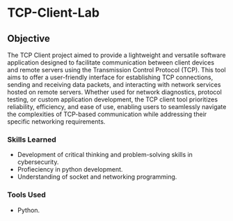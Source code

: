 # TCP-Client-Lab

## Objective

The TCP Client project aimed to provide a lightweight and versatile software application designed to facilitate communication between client devices and remote servers using the Transmission Control Protocol (TCP). This tool aims to offer a user-friendly interface for establishing TCP connections, sending and receiving data packets, and interacting with network services hosted on remote servers. Whether used for network diagnostics, protocol testing, or custom application development, the TCP client tool prioritizes reliability, efficiency, and ease of use, enabling users to seamlessly navigate the complexities of TCP-based communication while addressing their specific networking requirements.

### Skills Learned

- Development of critical thinking and problem-solving skills in cybersecurity.
- Profieciency in python development.
- Understanding of socket and networking programming.

### Tools Used

- Python.
